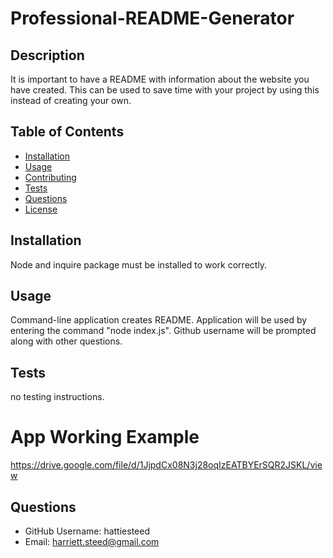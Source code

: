 
  # Professional-README-Generator

  ## Description 
  It is important to have a README with information about the website you have created. This can be used to save time with your project  by using this instead of creating your own.

  ## Table of Contents
  * [Installation](#installation)
  * [Usage](#usage)
  * [Contributing](#contributing)
  * [Tests](#tests)
  * [Questions](#questions)
  * [License](#license)

  ## Installation
  Node and inquire package must be installed to work correctly.

  ## Usage
  Command-line application creates README. Application will be used by entering the command "node index.js". Github username will be prompted along with other questions.

  ## Tests
  no testing instructions.
  
  # App Working Example
  https://drive.google.com/file/d/1JjpdCx08N3j28oqIzEATBYErSQR2JSKL/view

  ## Questions
  * GitHub Username: hattiesteed
  * Email: harriett.steed@gmail.com
  
